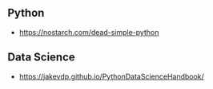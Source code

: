 ## Python
- https://nostarch.com/dead-simple-python
## Data Science
- https://jakevdp.github.io/PythonDataScienceHandbook/
<!--stackedit_data:
eyJoaXN0b3J5IjpbLTg1OTE2NzYxMF19
-->